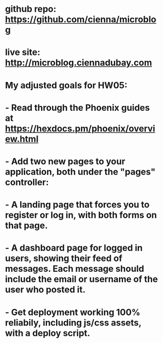 # github repo: https://github.com/cienna/microblog
# live site: http://microblog.ciennadubay.com

# My adjusted goals for HW05:
# - Read through the Phoenix guides at https://hexdocs.pm/phoenix/overview.html
# - Add two new pages to your application, both under the "pages" controller:
#   - A landing page that forces you to register or log in, with both forms on that page.
#   - A dashboard page for logged in users, showing their feed of messages. Each message should include the email or username of the user who posted it.
# - Get deployment working 100% reliabily, including js/css assets, with a deploy script.
